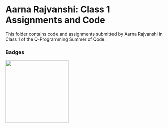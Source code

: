 # Aarna Rajvanshi: Class 1 Assignments and Code
This folder contains code and assignments submitted by Aarna Rajvanshi in Class 1 of the Q-Programming Summer of Qode.
### Badges
<img src="/badges/attendance.png" width="200px" height="200px">